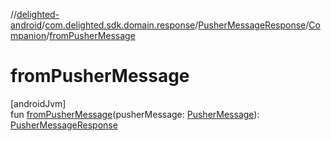 //[delighted-android](../../../../index.md)/[com.delighted.sdk.domain.response](../../index.md)/[PusherMessageResponse](../index.md)/[Companion](index.md)/[fromPusherMessage](from-pusher-message.md)

# fromPusherMessage

[androidJvm]\
fun [fromPusherMessage](from-pusher-message.md)(pusherMessage: [PusherMessage](../../-pusher-message/index.md)): [PusherMessageResponse](../index.md)
